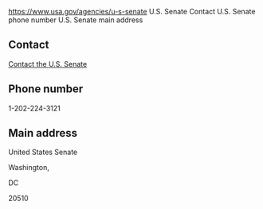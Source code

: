 

https://www.usa.gov/agencies/u-s-senate
U.S. Senate
Contact U.S. Senate phone number
U.S. Senate main address

Contact
-------

[Contact the U.S. Senate](https://www.senate.gov/senators/senators-contact.htm)

Phone number
------------

1-202-224-3121

Main address
------------

United States Senate

Washington,

DC

20510
